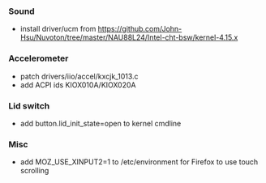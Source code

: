 ### Sound
  * install driver/ucm from https://github.com/John-Hsu/Nuvoton/tree/master/NAU88L24/Intel-cht-bsw/kernel-4.15.x
  
### Accelerometer
  * patch drivers/iio/accel/kxcjk_1013.c
  * add ACPI ids KIOX010A/KIOX020A
  
### Lid switch
  * add button.lid_init_state=open to kernel cmdline

### Misc
  * add MOZ_USE_XINPUT2=1 to /etc/environment for Firefox to use touch scrolling
